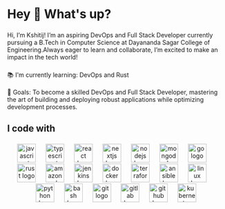 <h1 align="left">Hey 👋 What's up?</h1>

###

<p align="left">Hi, I’m Kshitij! I’m an aspiring DevOps and Full Stack Developer currently pursuing a B.Tech in Computer Science at Dayananda Sagar College of Engineering.Always eager to learn and collaborate, I’m excited to make an impact in the tech world!</p>

###

<p align="left">📚 I'm currently learning: DevOps and Rust<br><br>🎯 Goals: To become a skilled DevOps and Full Stack Developer, mastering the art of building and deploying robust applications while optimizing development processes.</p>

###

<h2 align="left">I code with</h2>

###

<div align="center">
  <img src="https://cdn.jsdelivr.net/gh/devicons/devicon/icons/javascript/javascript-original.svg" height="43" alt="javascript logo"  />
  <img width="15" />
  <img src="https://cdn.jsdelivr.net/gh/devicons/devicon/icons/typescript/typescript-original.svg" height="43" alt="typescript logo"  />
  <img width="15" />
  <img src="https://cdn.jsdelivr.net/gh/devicons/devicon/icons/react/react-original.svg" height="43" alt="react logo"  />
  <img width="15" />
  <img src="https://cdn.jsdelivr.net/gh/devicons/devicon/icons/nextjs/nextjs-original.svg" height="43" alt="nextjs logo"  />
  <img width="15" />
  <img src="https://cdn.jsdelivr.net/gh/devicons/devicon/icons/nodejs/nodejs-original.svg" height="43" alt="nodejs logo"  />
  <img width="15" />
  <img src="https://cdn.jsdelivr.net/gh/devicons/devicon/icons/mongodb/mongodb-original.svg" height="43" alt="mongodb logo"  />
  <img width="15" />
  <img src="https://cdn.jsdelivr.net/gh/devicons/devicon/icons/go/go-original.svg" height="43" alt="go logo"  />
  <img width="15" />
  <img src="https://cdn.jsdelivr.net/gh/devicons/devicon/icons/rust/rust-original.svg" height="43" alt="rust logo"  />
  <img width="15" />
  <img src="https://cdn.jsdelivr.net/gh/devicons/devicon/icons/amazonwebservices/amazonwebservices-line-wordmark.svg" height="43" alt="amazonwebservices logo"  />
  <img width="15" />
  <img src="https://cdn.jsdelivr.net/gh/devicons/devicon/icons/jenkins/jenkins-line.svg" height="43" alt="jenkins logo"  />
  <img width="15" />
  <img src="https://cdn.jsdelivr.net/gh/devicons/devicon/icons/docker/docker-original.svg" height="43" alt="docker logo"  />
  <img width="15" />
  <img src="https://cdn.jsdelivr.net/gh/devicons/devicon/icons/terraform/terraform-original.svg" height="43" alt="terraform logo"  />
  <img width="15" />
  <img src="https://cdn.jsdelivr.net/gh/devicons/devicon/icons/ansible/ansible-original.svg" height="43" alt="ansible logo"  />
  <img width="15" />
  <img src="https://cdn.jsdelivr.net/gh/devicons/devicon/icons/linux/linux-original.svg" height="43" alt="linux logo"  />
  <img width="15" />
  <img src="https://cdn.jsdelivr.net/gh/devicons/devicon/icons/python/python-original.svg" height="43" alt="python logo"  />
  <img width="15" />
  <img src="https://cdn.jsdelivr.net/gh/devicons/devicon/icons/bash/bash-original.svg" height="43" alt="bash logo"  />
  <img width="15" />
  <img src="https://cdn.jsdelivr.net/gh/devicons/devicon/icons/git/git-original.svg" height="43" alt="git logo"  />
  <img width="15" />
  <img src="https://cdn.jsdelivr.net/gh/devicons/devicon/icons/gitlab/gitlab-original.svg" height="43" alt="gitlab logo"  />
  <img width="15" />
  <img src="https://cdn.jsdelivr.net/gh/devicons/devicon/icons/github/github-original.svg" height="43" alt="github logo"  />
  <img width="15" />
  <img src="https://cdn.jsdelivr.net/gh/devicons/devicon/icons/kubernetes/kubernetes-plain.svg" height="43" alt="kubernetes logo"  />
</div>


###
